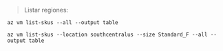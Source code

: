 > Listar regiones: 
```shell script
az vm list-skus --all --output table
```
```shell script
az vm list-skus --location southcentralus --size Standard_F --all --output table 
```